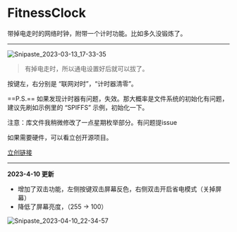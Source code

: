 # FitnessClock
带掉电走时的网络时钟，附带一个计时功能。比如多久没锻炼了。

---

![Snipaste_2023-03-13_17-33-35](https://imgforfeoar-1312132618.cos.ap-shanghai.myqcloud.com/markdown/202303131733539.jpg)





> 有掉电走时，所以通电设置好后就可以拔了。

按键左，右分别是 “联网对时”，“计时器清零”。

==P.S.== 如果发现计时器有问题，失效。那大概率是文件系统的初始化有问题，建议先刷如示例里的 “SPIFFS” 示例，初始化一下。

注意：库文件我稍微修改了一点星期枚举部分。有问题提issue

如果需要硬件，可以看立创开源项目。

[立创链接](https://oshwhub.com/feoar/wc_v4)



---

**2023-4-10 更新**

- 增加了双击功能，左侧按键双击屏幕反色，右侧双击开启省电模式（关掉屏幕）
- 降低了屏幕亮度，（255 -> 100）

![Snipaste_2023-04-10_22-34-57](https://imgforfeoar-1312132618.cos.ap-shanghai.myqcloud.com/markdown/202304102235411.jpg)

